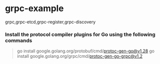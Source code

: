 # grpc-example
grpc,grpc-etcd,grpc-register,grpc-discovery

### Install the protocol compiler plugins for Go using the following commands 
> go install google.golang.org/protobuf/cmd/protoc-gen-go@v1.28 
> go install google.golang.org/grpc/cmd/protoc-gen-go-grpc@v1.2 

